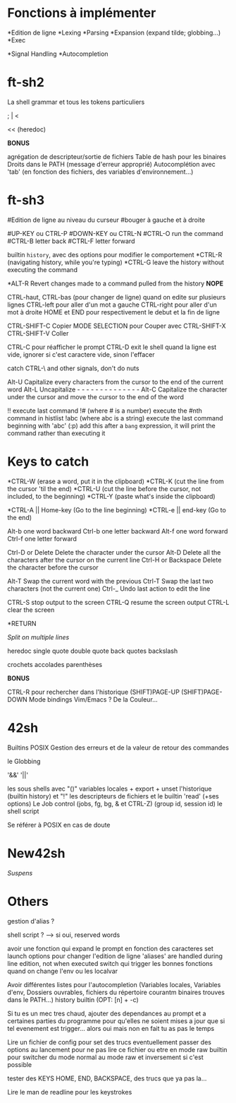 Fonctions à implémenter
=======================

*Edition de ligne
*Lexing
*Parsing
*Expansion (expand tilde; globbing...)
*Exec

*Signal Handling
*Autocompletion

ft-sh2
======
	
La shell grammar et tous les tokens particuliers

 ;
 |
 <
 >
 << (heredoc)
 >>

**BONUS**

agrégation de descripteur/sortie de fichiers
Table de hash pour les binaires
Droits dans le PATH (message d'erreur approprié)
Autocomplétion avec 'tab' (en fonction des fichiers, des variables d'environnement...)

ft-sh3
======

#Edition de ligne au niveau du curseur
#bouger à gauche et à droite

#UP-KEY ou CTRL-P
#DOWN-KEY ou CTRL-N
#CTRL-O	run the command
#CTRL-B letter back
#CTRL-F letter forward

builtin `history`, avec des options pour modifier le comportement
*CTRL-R	(navigating history, while you're typing)
*CTRL-G	leave the history without executing the command

*ALT-R	Revert changes made to a command pulled from the history __NOPE__

CTRL-haut, CTRL-bas (pour changer de ligne) quand on edite sur plusieurs lignes
CTRL-left pour aller d'un mot a gauche
CTRL-right pour aller d'un mot à droite
HOME et END pour respectivement le debut et la fin de ligne

CTRL-SHIFT-C Copier
MODE SELECTION pour Couper avec CTRL-SHIFT-X
CTRL-SHIFT-V Coller

CTRL-C pour réafficher le prompt
CTRL-D exit le shell quand la ligne est vide, ignorer si c'est caractere vide, sinon l'effacer

catch CTRL-\ and other signals, don't do nuts

Alt-U	Capitalize every characters from the cursor to the end of the current word
Alt-L	Uncapitalize -		-	-	-	-		-	-	-	-	-	-	-	-	-
Alt-C	Capitalize the character under the cursor and move the cursor to the end of the word

!! execute last command
!# (where # is a number) execute the #nth command in histlist
!abc (where abc is a string)	execute the last command beginning with 'abc'
(:p) 	add this after a `bang` expression, it will print the command rather than executing it


Keys to catch
=============

*CTRL-W (erase a word, put it in the clipboard)
*CTRL-K (cut the line from the cursor 'til the end)
*CTRL-U (cut the line before the cursor, not included, to the beginning)
*CTRL-Y (paste what's inside the clipboard)

*CTRL-A || Home-key (Go to the line beginning)
*CTRL-e || end-key (Go to the end)

Alt-b	one word backward
Ctrl-b	one letter backward
Alt-f	one word forward
Ctrl-f	one letter forward 

Ctrl-D or Delete		Delete the character under the cursor
Alt-D					Delete all the characters after the cursor on the current line
Ctrl-H	or Backspace	Delete the character before the cursor

Alt-T		Swap the current word with the previous
Ctrl-T		Swap the last two characters (not the current one)
Ctrl-_		Undo last action to edit the line

CTRL-S stop output to the screen
CTRL-Q resume the screen output
CTRL-L clear the screen

*RETURN


*Split on multiple lines*

heredoc
single quote
double quote
back quotes
backslash

crochets
accolades
parenthèses

**BONUS**

CTRL-R pour rechercher dans l'historique
(SHIFT)PAGE-UP
(SHIFT)PAGE-DOWN
Mode bindings Vim/Emacs ?
De la Couleur...


42sh
====

Builtins POSIX
Gestion des erreurs et de la valeur de retour des commandes

le Globbing

'&&'
'||'

les sous shells avec "()"
variables locales + export + unset
l'historique (builtin history) et "!"
les descripteurs de fichiers et le builtin 'read' (+ses options)
Le Job control (jobs, fg, bg, & et CTRL-Z) (group id, session id)
le shell script

Se référer à POSIX en cas de doute

New42sh
=======

*Suspens*


Others
======

gestion d'alias ?

shell script ?
--> si oui, reserved words

avoir une fonction qui expand le prompt en fonction des caracteres set
launch options pour changer l'edition de ligne
'aliases' are handled during line edition, not when executed
switch qui trigger les bonnes fonctions quand on change l'env ou les localvar

Avoir différentes listes pour l'autocompletion (Variables locales, Variables d'env, Dossiers ouvrables, fichiers du répertoire courantm binaires trouves dans le PATH...)
history builtin (OPT: [n] + -c)


Si tu es un mec tres chaud, ajouter des dependances au prompt et a certaines parties du programme pour qu'elles ne soient mises a jour que si tel evenement est trigger... alors oui mais non en fait tu as pas le temps

Lire un fichier de config pour set des trucs eventuellement
passer des options au lancement pour ne pas lire ce fichier ou etre en mode raw
builtin pour switcher du mode normal au mode raw et inversement si c'est possible

tester des KEYS
HOME, END, BACKSPACE, des trucs que ya pas la...

Lire le man de readline pour les keystrokes
